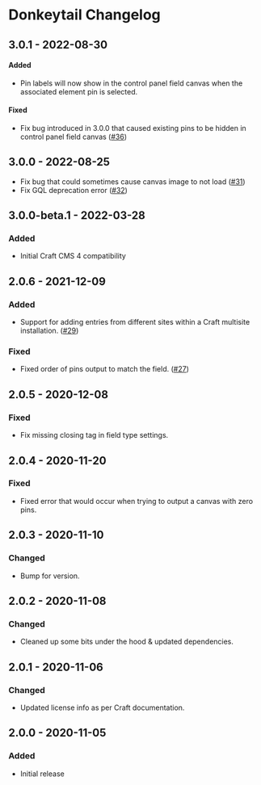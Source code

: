 # Donkeytail Changelog

## 3.0.1 - 2022-08-30

#### Added
- Pin labels will now show in the control panel field canvas when the associated element pin is selected.

#### Fixed 
- Fix bug introduced in 3.0.0 that caused existing pins to be hidden in control panel field canvas ([#36](https://github.com/simplygoodwork/craft-donkeytail/issues/36))

## 3.0.0 - 2022-08-25

- Fix bug that could sometimes cause canvas image to not load ([#31](https://github.com/simplygoodwork/craft-donkeytail/issues/31))
- Fix GQL deprecation error ([#32](https://github.com/simplygoodwork/craft-donkeytail/issues/34))

## 3.0.0-beta.1 - 2022-03-28

### Added

- Initial Craft CMS 4 compatibility

## 2.0.6 - 2021-12-09

### Added

- Support for adding entries from different sites within a Craft multisite installation. ([#29](https://github.com/simplygoodwork/craft-donkeytail/issues/29))

### Fixed

- Fixed order of pins output to match the field. ([#27](https://github.com/simplygoodwork/craft-donkeytail/issues/27))

## 2.0.5 - 2020-12-08

### Fixed

- Fix missing closing tag in field type settings.

## 2.0.4 - 2020-11-20

### Fixed

- Fixed error that would occur when trying to output a canvas with zero pins.

## 2.0.3 - 2020-11-10

### Changed

- Bump for version.

## 2.0.2 - 2020-11-08

### Changed

- Cleaned up some bits under the hood & updated dependencies.

## 2.0.1 - 2020-11-06

### Changed

- Updated license info as per Craft documentation.

## 2.0.0 - 2020-11-05

### Added

- Initial release
